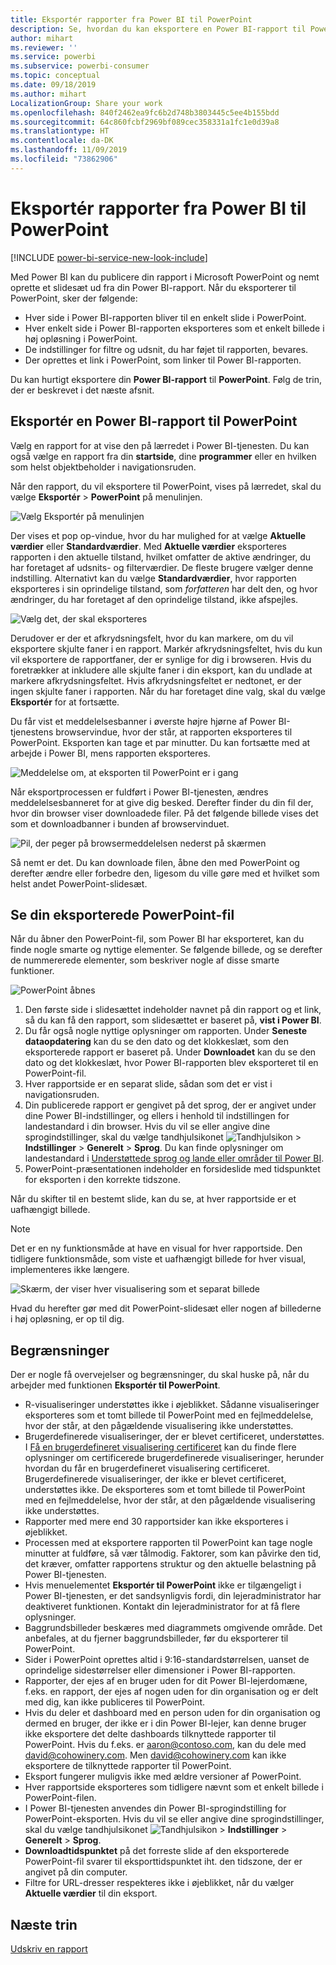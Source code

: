 ```yaml
---
title: Eksportér rapporter fra Power BI til PowerPoint
description: Se, hvordan du kan eksportere en Power BI-rapport til PowerPoint.
author: mihart
ms.reviewer: ''
ms.service: powerbi
ms.subservice: powerbi-consumer
ms.topic: conceptual
ms.date: 09/18/2019
ms.author: mihart
LocalizationGroup: Share your work
ms.openlocfilehash: 840f2462ea9fc6b2d748b3803445c5ee4b155bdd
ms.sourcegitcommit: 64c860fcbf2969bf089cec358331a1fc1e0d39a8
ms.translationtype: HT
ms.contentlocale: da-DK
ms.lasthandoff: 11/09/2019
ms.locfileid: "73862906"
---
```

# <a name="export-reports-from-power-bi-to-powerpoint"></a>Eksportér rapporter fra Power BI til PowerPoint

[!INCLUDE [power-bi-service-new-look-include](../includes/power-bi-service-new-look-include.md)]

Med Power BI kan du publicere din rapport i Microsoft PowerPoint og nemt oprette et slidesæt ud fra din Power BI-rapport. Når du eksporterer til PowerPoint, sker der følgende:

* Hver side i Power BI-rapporten bliver til en enkelt slide i PowerPoint.
* Hver enkelt side i Power BI-rapporten eksporteres som et enkelt billede i høj opløsning i PowerPoint.
* De indstillinger for filtre og udsnit, du har føjet til rapporten, bevares.
* Der oprettes et link i PowerPoint, som linker til Power BI-rapporten.

Du kan hurtigt eksportere din **Power BI-rapport** til **PowerPoint**. Følg de trin, der er beskrevet i det næste afsnit.

## <a name="export-your-power-bi-report-to-powerpoint"></a>Eksportér en Power BI-rapport til PowerPoint
Vælg en rapport for at vise den på lærredet i Power BI-tjenesten. Du kan også vælge en rapport fra din **startside**, dine **programmer** eller en hvilken som helst objektbeholder i navigationsruden.

Når den rapport, du vil eksportere til PowerPoint, vises på lærredet, skal du vælge **Eksportér** > **PowerPoint** på menulinjen.

![Vælg Eksportér på menulinjen](media/end-user-powerpoint/power-bi-export.png)

Der vises et pop op-vindue, hvor du har mulighed for at vælge **Aktuelle værdier** eller **Standardværdier**. Med **Aktuelle værdier** eksporteres rapporten i den aktuelle tilstand, hvilket omfatter de aktive ændringer, du har foretaget af udsnits- og filterværdier. De fleste brugere vælger denne indstilling. Alternativt kan du vælge **Standardværdier**, hvor rapporten eksporteres i sin oprindelige tilstand, som *forfatteren* har delt den, og hvor ændringer, du har foretaget af den oprindelige tilstand, ikke afspejles.

![Vælg det, der skal eksporteres](media/end-user-powerpoint/power-bi-current-values.png)
 
Derudover er der et afkrydsningsfelt, hvor du kan markere, om du vil eksportere skjulte faner i en rapport. Markér afkrydsningsfeltet, hvis du kun vil eksportere de rapportfaner, der er synlige for dig i browseren. Hvis du foretrækker at inkludere alle skjulte faner i din eksport, kan du undlade at markere afkrydsningsfeltet. Hvis afkrydsningsfeltet er nedtonet, er der ingen skjulte faner i rapporten. Når du har foretaget dine valg, skal du vælge **Eksportér** for at fortsætte.

Du får vist et meddelelsesbanner i øverste højre hjørne af Power BI-tjenestens browservindue, hvor der står, at rapporten eksporteres til PowerPoint. Eksporten kan tage et par minutter. Du kan fortsætte med at arbejde i Power BI, mens rapporten eksporteres.

![Meddelelse om, at eksporten til PowerPoint er i gang](media/end-user-powerpoint/power-bi-export-progress.png)

Når eksportprocessen er fuldført i Power BI-tjenesten, ændres meddelelsesbanneret for at give dig besked. Derefter finder du din fil der, hvor din browser viser downloadede filer. På det følgende billede vises det som et downloadbanner i bunden af browservinduet.

![Pil, der peger på browsermeddelelsen nederst på skærmen](media/end-user-powerpoint/powerbi_to_powerpoint_4.png)

Så nemt er det. Du kan downloade filen, åbne den med PowerPoint og derefter ændre eller forbedre den, ligesom du ville gøre med et hvilket som helst andet PowerPoint-slidesæt.

## <a name="check-out-your-exported-powerpoint-file"></a>Se din eksporterede PowerPoint-fil
Når du åbner den PowerPoint-fil, som Power BI har eksporteret, kan du finde nogle smarte og nyttige elementer. Se følgende billede, og se derefter de nummererede elementer, som beskriver nogle af disse smarte funktioner.

![PowerPoint åbnes](media/end-user-powerpoint/powerbi_to_powerpoint_5.png)

1. Den første side i slidesættet indeholder navnet på din rapport og et link, så du kan få den rapport, som slidesættet er baseret på, **vist i Power BI**.
2. Du får også nogle nyttige oplysninger om rapporten. Under **Seneste dataopdatering** kan du se den dato og det klokkeslæt, som den eksporterede rapport er baseret på. Under **Downloadet** kan du se den dato og det klokkeslæt, hvor Power BI-rapporten blev eksporteret til en PowerPoint-fil.
3. Hver rapportside er en separat slide, sådan som det er vist i navigationsruden. 
4. Din publicerede rapport er gengivet på det sprog, der er angivet under dine Power BI-indstillinger, og ellers i henhold til indstillingen for landestandard i din browser. Hvis du vil se eller angive dine sprogindstillinger, skal du vælge tandhjulsikonet ![Tandhjulsikon](media/end-user-powerpoint/power-bi-settings-icon.png) > **Indstillinger** > **Generelt** > **Sprog**. Du kan finde oplysninger om landestandard i [Understøttede sprog og lande eller områder til Power BI](../supported-languages-countries-regions.md).
5. PowerPoint-præsentationen indeholder en forsideslide med tidspunktet for eksporten i den korrekte tidszone.

Når du skifter til en bestemt slide, kan du se, at hver rapportside er et uafhængigt billede.

>[!NOTE]
> Det er en ny funktionsmåde at have en visual for hver rapportside. Den tidligere funktionsmåde, som viste et uafhængigt billede for hver visual, implementeres ikke længere. 
 

![Skærm, der viser hver visualisering som et separat billede](media/end-user-powerpoint/powerbi_to_powerpoint_6.png)

Hvad du herefter gør med dit PowerPoint-slidesæt eller nogen af billederne i høj opløsning, er op til dig.

## <a name="limitations"></a>Begrænsninger
Der er nogle få overvejelser og begrænsninger, du skal huske på, når du arbejder med funktionen **Eksportér til PowerPoint**.

* R-visualiseringer understøttes ikke i øjeblikket. Sådanne visualiseringer eksporteres som et tomt billede til PowerPoint med en fejlmeddelelse, hvor der står, at den pågældende visualisering ikke understøttes.
* Brugerdefinerede visualiseringer, der er blevet certificeret, understøttes. I [Få en brugerdefineret visualisering certificeret](../power-bi-custom-visuals-certified.md) kan du finde flere oplysninger om certificerede brugerdefinerede visualiseringer, herunder hvordan du får en brugerdefineret visualisering certificeret. Brugerdefinerede visualiseringer, der ikke er blevet certificeret, understøttes ikke. De eksporteres som et tomt billede til PowerPoint med en fejlmeddelelse, hvor der står, at den pågældende visualisering ikke understøttes.
* Rapporter med mere end 30 rapportsider kan ikke eksporteres i øjeblikket.
* Processen med at eksportere rapporten til PowerPoint kan tage nogle minutter at fuldføre, så vær tålmodig. Faktorer, som kan påvirke den tid, det kræver, omfatter rapportens struktur og den aktuelle belastning på Power BI-tjenesten.
* Hvis menuelementet **Eksportér til PowerPoint** ikke er tilgængeligt i Power BI-tjenesten, er det sandsynligvis fordi, din lejeradministrator har deaktiveret funktionen. Kontakt din lejeradministrator for at få flere oplysninger.
* Baggrundsbilleder beskæres med diagrammets omgivende område. Det anbefales, at du fjerner baggrundsbilleder, før du eksporterer til PowerPoint.
* Sider i PowerPoint oprettes altid i 9:16-standardstørrelsen, uanset de oprindelige sidestørrelser eller dimensioner i Power BI-rapporten.
* Rapporter, der ejes af en bruger uden for dit Power BI-lejerdomæne, f.eks. en rapport, der ejes af nogen uden for din organisation og er delt med dig, kan ikke publiceres til PowerPoint.
* Hvis du deler et dashboard med en person uden for din organisation og dermed en bruger, der ikke er i din Power BI-lejer, kan denne bruger ikke eksportere det delte dashboards tilknyttede rapporter til PowerPoint. Hvis du f.eks. er aaron@contoso.com, kan du dele med david@cohowinery.com. Men david@cohowinery.com kan ikke eksportere de tilknyttede rapporter til PowerPoint.
* Eksport fungerer muligvis ikke med ældre versioner af PowerPoint.
* Hver rapportside eksporteres som tidligere nævnt som et enkelt billede i PowerPoint-filen.
* I Power BI-tjenesten anvendes din Power BI-sprogindstilling for PowerPoint-eksporten. Hvis du vil se eller angive dine sprogindstillinger, skal du vælge tandhjulsikonet ![Tandhjulsikon](media/end-user-powerpoint/power-bi-settings-icon.png) > **Indstillinger** > **Generelt** > **Sprog**.
* **Downloadtidspunktet** på det forreste slide af den eksporterede PowerPoint-fil svarer til eksporttidspunktet iht. den tidszone, der er angivet på din computer.
* Filtre for URL-dresser respekteres ikke i øjeblikket, når du vælger **Aktuelle værdier** til din eksport.

## <a name="next-steps"></a>Næste trin
[Udskriv en rapport](end-user-print.md)
